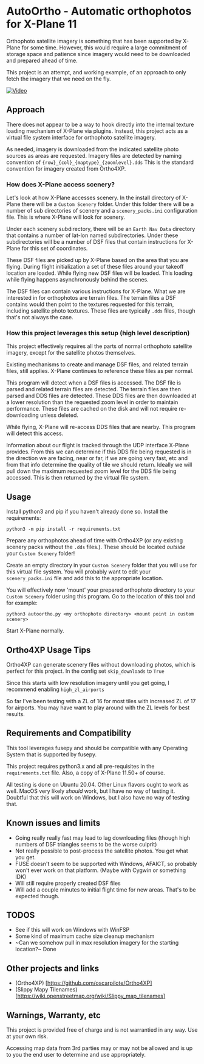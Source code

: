# AutoOrtho - Automatic orthophotos for X-Plane 11

Orthophoto satellite imagery is something that has been supported by X-Plane
for some time.  However, this would require a large commitment of storage
space and patience since imagery would need to be downloaded and prepared
ahead of time.

This project is an attempt, and working example, of an approach to only fetch
the imagery that we need on the fly.

[![Video](https://img.youtube.com/vi/seuguds8GX0/hqdefault.jpg)](https://www.youtube.com/watch?v=seuguds8GX0)

## Approach

There does not appear to be a way to hook directly into the internal
texture loading mechanism of X-Plane via plugins.  Instead, this project acts
as a virtual file system interface for orthophoto satellite imagery.

As needed, imagery is downloaded from the indicated satellite photo sources as
areas are requested.  Imagery files are detected by naming convention of
`{row}_{col}_{maptype}_{zoomlevel}.dds`  This is the standard convention for
imagery created from Ortho4XP.

### How does X-Plane access scenery?

Let's look at how X-Plane accesses scenery.  In the install directory of
X-Plane there will be a `Custom Scenery` folder.  Under this folder there will
be a number of sub directories of scenery and a `scenery_packs.ini`
configuration file.  This is where X-Plane will look for scenery.

Under each scenery subdirectory, there will be an `Earth Nav Data` directory
that contains a number of lat-lon named subdirectories.  Under these
subdirectories will be a number of DSF files that contain instructions for
X-Plane for this set of coordinates.

These DSF files are picked up by X-Plane based on the area that you are
flying.  During flight initialization a set of these files around your takeoff
location are loaded.  While flying new DSF files will be loaded.  This loading
while flying happens asynchronously behind the scenes.

The DSF files can contain various instructions for X-Plane.  What we are
interested in for orthophotos are terrain files.  The terrain files a DSF
contains would then point to the textures requested for this terrain,
including satellite photo textures.  These files are typically `.dds` files,
though that's not always the case.


### How this project leverages this setup (high level description)

This project effectively requires all the parts of normal orthophoto satellite
imagery, except for the satellite photos themselves.

Existing mechanisms to create and manage DSF files, and related terrain files,
still applies.  X-Plane continues to reference these files as per normal.

This program will detect when a DSF files is accessed.  The DSF file is parsed
and related terrain files are detected.  The terrain files are then parsed and
DDS files are detected.  These DDS files are then downloaded at a lower
resolution than the requested zoom level in order to maintain performance.
These files are cached on the disk and will not require re-downloading unless
deleted.

While flying, X-Plane will re-access DDS files that are nearby.  This program
will detect this access.  

Information about our flight is tracked through the UDP interface X-Plane
provides.  From this we can determine if this DDS file being requested is in
the direction we are facing, near or far, if we are going very fast, etc and
from that info determine the quality of tile we should return.  Ideally we
will pull down the maximum requested zoom level for the DDS file being
accessed.  This is then returned by the virtual file system.


## Usage

Install python3 and pip if you haven't already done so.  Install the
requirements:

```
python3 -m pip install -r requirements.txt
```

Prepare any orthophotos ahead of time with Ortho4XP (or any existing scenery
packs without the `.dds` files.).  These should be located *outside* your
`Custom Scenery` folder!

Create an empty directory in your `Custom Scenery` folder that you will use
for this virtual file system.  You will probably want to edit your
`scenery_packs.ini` file and add this to the appropriate location.

You will effectively now 'mount' your prepared orthophoto directory to your
`Custom Scenery` folder using this program.  Go to the location of this tool
and for example:

```
python3 autoortho.py <my orthophoto directory> <mount point in custom scenery>
```

Start X-Plane normally.  

## Ortho4XP Usage Tips

Ortho4XP can generate scenery files without downloading photos, which is
perfect for this project.  In the config set `skip_downloads` to `True`

Since this starts with low resolution imagery until you get going, I
recommend enabling `high_zl_airports`

So far I've been testing with a ZL of 16 for most tiles with increased ZL of
17 for airports.  You may have want to play around with the ZL levels for best
results.

## Requirements and Compatibility

This tool leverages fusepy and should be
compatible with any Operating System that is supported by fusepy.  

This project requires python3.x and all pre-requisites in the
`requirements.txt` file.  Also, a copy of X-Plane 11.50+ of course.

All testing is done on Ubuntu 20.04.  Other Linux flavors ought to work as
well.  MacOS very likely *should* work, but I have no way of testing it.
Doubtful that this will work on Windows, but I also have no way of testing
that.

## Known issues and limits
* Going really really fast may lead to lag downloading files (though high
  numbers of DSF triangles seems to be the worse culprit)
* Not really possible to post-process the satellite photos.  You get what you
  get.
* FUSE doesn't seem to be supported with Windows, AFAICT, so probably won't
  ever work on that platform.  (Maybe with Cygwin or something IDK)
* Will still require properly created DSF files
* Will add a couple minutes to initial flight time for new areas.  That's to
  be expected though.

## TODOS

* See if this will work on Windows with WinFSP
* Some kind of maximum cache size cleanup mechanism
* ~Can we somehow pull in max resolution imagery for the starting location?~  Done

## Other projects and links
* (Ortho4XP) [https://github.com/oscarpilote/Ortho4XP]
* (Slippy Mapy Tilenames) [https://wiki.openstreetmap.org/wiki/Slippy_map_tilenames]

## Warnings, Warranty, etc

This project is provided free of charge and is not warrantied in any way.  Use
at your own risk.

Accessing map data from 3rd parties may or may not be allowed and is up to you
the end user to determine and use appropriately.
